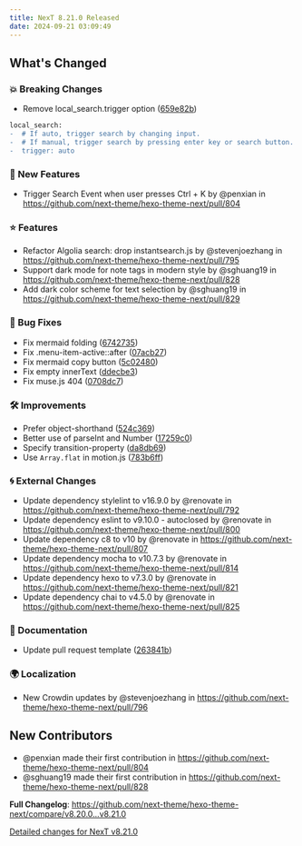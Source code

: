 ```yaml
---
title: NexT 8.21.0 Released
date: 2024-09-21 03:09:49
---
```


<!-- Release notes generated using configuration in .github/release.yml at v8.21.0 -->

## What's Changed
### 💥 Breaking Changes
* Remove local_search.trigger option ([659e82b](https://github.com/next-theme/hexo-theme-next/commit/659e82b4528507ff65ae39b10f8fd4b49589cdec))
```diff
local_search:
-  # If auto, trigger search by changing input.
-  # If manual, trigger search by pressing enter key or search button.
-  trigger: auto
```
### 🌟 New Features
* Trigger Search Event when user presses Ctrl + K by @penxian in https://github.com/next-theme/hexo-theme-next/pull/804
### ⭐ Features
* Refactor Algolia search: drop instantsearch.js by @stevenjoezhang in https://github.com/next-theme/hexo-theme-next/pull/795
* Support dark mode for note tags in modern style by @sghuang19 in https://github.com/next-theme/hexo-theme-next/pull/828
* Add dark color scheme for text selection by @sghuang19 in https://github.com/next-theme/hexo-theme-next/pull/829
### 🐞 Bug Fixes
* Fix mermaid folding ([6742735](https://github.com/next-theme/hexo-theme-next/commit/6742735db4ae77a73d7068fe1936217b5368cd31))
* Fix .menu-item-active::after ([07acb27](https://github.com/next-theme/hexo-theme-next/commit/07acb27cc94db66fb081d14a54ebf93faaef438f))
* Fix mermaid copy button ([5c02480](https://github.com/next-theme/hexo-theme-next/commit/5c024800e6b484f844783ad379758e3e57f7a4b3))
* Fix empty innerText ([ddecbe3](https://github.com/next-theme/hexo-theme-next/commit/ddecbe36283bf7be2634ab1f83abaff0ac9f791e))
* Fix muse.js 404 ([0708dc7](https://github.com/next-theme/hexo-theme-next/commit/0708dc7e18cc06a80204c0d173799dabcc45a084))
### 🛠 Improvements
* Prefer object-shorthand ([524c369](https://github.com/next-theme/hexo-theme-next/commit/524c3693f21b7fd3d3ee75e7e614afe7217a0d7e))
* Better use of parseInt and Number ([17259c0](https://github.com/next-theme/hexo-theme-next/commit/17259c001830688e7cfa775a3abff9519183a8a3))
* Specify transition-property ([da8db69](https://github.com/next-theme/hexo-theme-next/commit/da8db69422bdbbc39f871b3ad79c60bad5800756))
* Use `Array.flat` in motion.js ([783b6ff](https://github.com/next-theme/hexo-theme-next/commit/783b6ffe8c69ce34429e8620ebc03a5efeac92c0))
### 🌀 External Changes
* Update dependency stylelint to v16.9.0 by @renovate in https://github.com/next-theme/hexo-theme-next/pull/792
* Update dependency eslint to v9.10.0 - autoclosed by @renovate in https://github.com/next-theme/hexo-theme-next/pull/800
* Update dependency c8 to v10 by @renovate in https://github.com/next-theme/hexo-theme-next/pull/807
* Update dependency mocha to v10.7.3 by @renovate in https://github.com/next-theme/hexo-theme-next/pull/814
* Update dependency hexo to v7.3.0 by @renovate in https://github.com/next-theme/hexo-theme-next/pull/821
* Update dependency chai to v4.5.0 by @renovate in https://github.com/next-theme/hexo-theme-next/pull/825
### 📖 Documentation
* Update pull request template ([263841b](https://github.com/next-theme/hexo-theme-next/commit/263841bd7abafb1afdc7eb84a68a3dad8555c9d9))
### 🌍 Localization
* New Crowdin updates by @stevenjoezhang in https://github.com/next-theme/hexo-theme-next/pull/796

## New Contributors
* @penxian made their first contribution in https://github.com/next-theme/hexo-theme-next/pull/804
* @sghuang19 made their first contribution in https://github.com/next-theme/hexo-theme-next/pull/828

**Full Changelog**: https://github.com/next-theme/hexo-theme-next/compare/v8.20.0...v8.21.0

[Detailed changes for NexT v8.21.0](https://github.com/next-theme/hexo-theme-next/releases/tag/v8.21.0)
